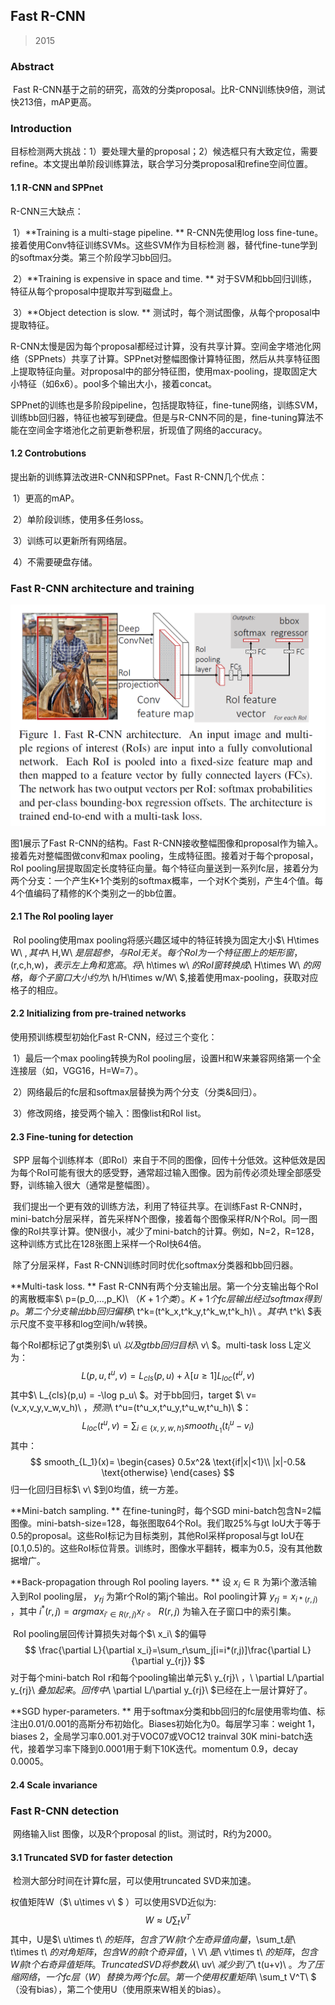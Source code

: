 ## Fast R-CNN

> 2015

### Abstract

​	Fast R-CNN基于之前的研究，高效的分类proposal。比R-CNN训练快9倍，测试快213倍，mAP更高。

### Introduction

​	目标检测两大挑战：1）要处理大量的proposal；2）候选框只有大致定位，需要refine。本文提出单阶段训练算法，联合学习分类proposal和refine空间位置。

#### 1.1 R-CNN and SPPnet

R-CNN三大缺点：

​	1）**Training is a multi-stage pipeline. ** R-CNN先使用log loss fine-tune。接着使用Conv特征训练SVMs。这些SVM作为目标检测		器，替代fine-tune学到的softmax分类。第三个阶段学习bb回归。

​	2）**Training is expensive in space and time. ** 对于SVM和bb回归训练，特征从每个proposal中提取并写到磁盘上。

​	3）**Object detection is slow. ** 测试时，每个测试图像，从每个proposal中提取特征。

​	R-CNN太慢是因为每个proposal都经过计算，没有共享计算。空间金字塔池化网络（SPPnets）共享了计算。SPPnet对整幅图像计算特征图，然后从共享特征图上提取特征向量。对proposal中的部分特征图，使用max-pooling，提取固定大小特征（如6x6）。pool多个输出大小，接着concat。

​	SPPnet的训练也是多阶段pipeline，包括提取特征，fine-tune网络，训练SVM，训练bb回归器，特征也被写到硬盘。但是与R-CNN不同的是，fine-tuning算法不能在空间金字塔池化之前更新巻积层，折现值了网络的accuracy。

#### 1.2 Controbutions

提出新的训练算法改进R-CNN和SPPnet。Fast R-CNN几个优点：

​	1）更高的mAP。

​	2）单阶段训练，使用多任务loss。

​	3）训练可以更新所有网络层。

​	4）不需要硬盘存储。

### Fast R-CNN architecture and training

![f1](images\f1.png)

图1展示了Fast R-CNN的结构。Fast R-CNN接收整幅图像和proposal作为输入。接着先对整幅图做conv和max pooling，生成特征图。接着对于每个proposal，RoI pooling层提取固定长度特征向量。每个特征向量送到一系列fc层，接着分为两个分支：一个产生K+1个类别的softmax概率，一个对K个类别，产生4个值。每4个值编码了精修的K个类别之一的bb位置。

#### 2.1 The RoI pooling layer

​	RoI pooling使用max pooling将感兴趣区域中的特征转换为固定大小$\ H\times W\ $,其中$\ H,W\ $是层超参，与RoI无关。每个RoI为一个特征图上的矩形窗，$(r,c,h,w)$，表示左上角和宽高。将$\ h\times w\ $的RoI窗转换成$\ H\times W\ $的网格，每个子窗口大小约为$\ h/H\times w/W\ $,接着使用max-pooling，获取对应格子的相应。

#### 2.2 Initializing from pre-trained networks

使用预训练模型初始化Fast R-CNN，经过三个变化：

​	1）最后一个max pooling转换为RoI pooling层，设置H和W来兼容网络第一个全连接层（如，VGG16，H=W=7）。

​	2）网络最后的fc层和softmax层替换为两个分支（分类&回归）。

​	3）修改网络，接受两个输入：图像list和RoI list。

#### 2.3 Fine-tuning for detection

​	SPP 层每个训练样本（即RoI）来自于不同的图像，回传十分低效。这种低效是因为每个RoI可能有很大的感受野，通常超过输入图像。因为前传必须处理全部感受野，训练输入很大（通常是整幅图）。

​	我们提出一个更有效的训练方法，利用了特征共享。在训练Fast R-CNN时，mini-batch分层采样，首先采样N个图像，接着每个图像采样R/N个RoI。同一图像的RoI共享计算。使N很小，减少了mini-batch的计算。例如，N=2，R=128，这种训练方式比在128张图上采样一个RoI快64倍。

​	除了分层采样，Fast R-CNN训练时同时优化softmax分类器和bb回归器。

**Multi-task loss. ** Fast R-CNN有两个分支输出层。第一个分支输出每个RoI的离散概率$\ p=(p_0,...,p_K)\ $（K+1个类）。K+1个fc层输出经过softmax得到p。第二个分支输出bb回归偏移$\  t^k=(t^k_x,t^k_y,t^k_w,t^k_h)\ $。其中$\ t^k\ $表示尺度不变平移和log空间h/w转换。

每个RoI都标记了gt类别$\ u\ $以及gt bb回归目标$\ v\ $。multi-task loss L定义为：
$$
L(p,u,t^u,v) = L_{cls}(p,u)+\lambda [u\ge 1]L_{loc}(t^u,v)
$$
其中$\ L_{cls}(p,u) = -\log p_u\ $。对于bb回归，target $\ v=(v_x,v_y,v_w,v_h)\ $，预测$\ t^u=(t^u_x,t^u_y,t^u_w,t^u_h)\ $：
$$
L_{loc}(t^u,v)=\sum_{i\in \{x,y,w,h\}}smooth_{L_1}(t^u_i-v_i)
$$
其中：
$$
smooth_{L_1}(x)=
\begin{cases}
0.5x^2&  \text{if|x|<1}\\
|x|-0.5&  \text{otherwise}
\end{cases}
$$
归一化回归目标$\ v\ $到0均值，统一方差。

**Mini-batch sampling. ** 在fine-tuning时，每个SGD mini-batch包含N=2幅图像。mini-batsh-size=128，每张图取64个RoI。我们取25%与gt IoU大于等于0.5的proposal。这些RoI标记为目标类别，其他RoI采样proposal与gt IoU在[0.1,0.5)的。这些RoI标位背景。训练时，图像水平翻转，概率为0.5，没有其他数据增广。

**Back-propagation through RoI pooling layers. ** 设$\ x_i\in\mathbb{R}\ ​$为第i个激活输入到RoI pooling层，$\ y_{rj}\ ​$为第r个RoI的第j个输出。RoI pooling计算$\ y_{rj}=x_{i*(r,j)}\ ​$，其中$\ i^*(r,j)=argmax_{i'\in R(r,j)}x_{i'}\ ​$。$\ R(r,j)\ ​$为输入在子窗口中的索引集。

​	RoI pooling层回传计算损失对每个$\ x_i\ $的偏导
$$
\frac{\partial L}{\partial x_i}=\sum_r\sum_j[i=i*(r,j)]\frac{\partial L}{\partial y_{rj}}
$$
对于每个mini-batch RoI r和每个pooling输出单元$\ y_{rj}\ $，$\ \partial L/\partial y_{rj}\ $叠加起来。回传中$\ \partial L/\partial y_{rj}\ $已经在上一层计算好了。

**SGD hyper-parameters. ** 用于softmax分类和bb回归的fc层使用零均值、标注出0.01/0.001的高斯分布初始化。Biases初始化为0。每层学习率：weight 1，biases 2，全局学习率0.001.对于VOC07或VOC12 trainval 30K mini-batch迭代，接着学习率下降到0.0001用于剩下10K迭代。momentum 0.9，decay 0.0005。

#### 2.4 Scale invariance

### Fast R-CNN detection

​	网络输入list 图像，以及R个proposal 的list。测试时，R约为2000。

#### 3.1 Truncated SVD for faster detection

​	检测大部分时间在计算fc层，可以使用truncated SVD来加速。

权值矩阵W（$\ u\times v\ $ ）可以使用SVD近似为:
$$
W\approx U\sum_tV^T
$$
其中，U是$\ u\times t\ $的矩阵，包含了W前t个左奇异值向量，$\sum_t$是$\ t\times t\ $的对角矩阵，包含W的前t个奇异值，$\ V\ $是$\ v\times t\ $的矩阵，包含W前t个右奇异值矩阵。Truncated SVD将参数从$\ uv\ $减少到了$\ t(u+v)\ $。为了压缩网络，一个fc层（W）替换为两个fc层。第一个使用权重矩阵$\ \sum_t V^T\ $（没有bias），第二个使用U（使用原来W相关的bias）。